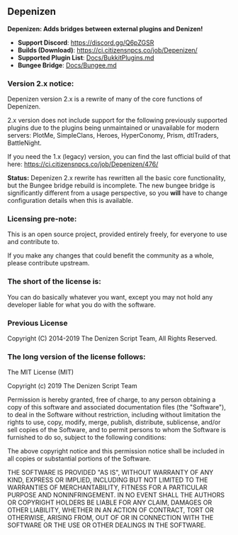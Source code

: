 Depenizen
---------

**Depenizen: Adds bridges between external plugins and Denizen!**

- **Support Discord**: https://discord.gg/Q6pZGSR
- **Builds (Download)**: https://ci.citizensnpcs.co/job/Depenizen/
- **Supported Plugin List**: [Docs/BukkitPlugins.md](Docs/BukkitPlugins.md)
- **Bungee Bridge**: [Docs/Bungee.md](Docs/Bungee.md)

### Version 2.x notice:

Depenizen version 2.x is a rewrite of many of the core functions of Depenizen.

2.x version does not include support for the following previously supported plugins
due to the plugins being unmaintained or unavailable for modern servers: PlotMe, SimpleClans, Heroes, HyperConomy, Prism, dtlTraders, BattleNight.

If you need the 1.x (legacy) version, you can find the last official build of that here: https://ci.citizensnpcs.co/job/Depenizen/476/

**Status:** Depenizen 2.x rewrite has rewritten all the basic core functionality, but the Bungee bridge rebuild is incomplete.
The new bungee bridge is significantly different from a usage perspective, so you **will** have to change configuration details when this is available.

### Licensing pre-note:

This is an open source project, provided entirely freely, for everyone to use and contribute to.

If you make any changes that could benefit the community as a whole, please contribute upstream.

### The short of the license is:

You can do basically whatever you want, except you may not hold any developer liable for what you do with the software.

### Previous License

Copyright (C) 2014-2019 The Denizen Script Team, All Rights Reserved.

### The long version of the license follows:

The MIT License (MIT)

Copyright (c) 2019 The Denizen Script Team

Permission is hereby granted, free of charge, to any person obtaining a copy
of this software and associated documentation files (the "Software"), to deal
in the Software without restriction, including without limitation the rights
to use, copy, modify, merge, publish, distribute, sublicense, and/or sell
copies of the Software, and to permit persons to whom the Software is
furnished to do so, subject to the following conditions:

The above copyright notice and this permission notice shall be included in all
copies or substantial portions of the Software.

THE SOFTWARE IS PROVIDED "AS IS", WITHOUT WARRANTY OF ANY KIND, EXPRESS OR
IMPLIED, INCLUDING BUT NOT LIMITED TO THE WARRANTIES OF MERCHANTABILITY,
FITNESS FOR A PARTICULAR PURPOSE AND NONINFRINGEMENT. IN NO EVENT SHALL THE
AUTHORS OR COPYRIGHT HOLDERS BE LIABLE FOR ANY CLAIM, DAMAGES OR OTHER
LIABILITY, WHETHER IN AN ACTION OF CONTRACT, TORT OR OTHERWISE, ARISING FROM,
OUT OF OR IN CONNECTION WITH THE SOFTWARE OR THE USE OR OTHER DEALINGS IN THE
SOFTWARE.
